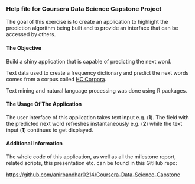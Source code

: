 ### Help file for Coursera Data Science Capstone Project

The goal of this exercise is to create an application to highlight the prediction algorithm being built and to provide an interface that can be accessed by others. 



#### The Objective

Build a shiny application that is capable of predicting the next word. 

Text data used to create a frequency dictionary and predict the next words comes from a corpus called [HC Corpora](http://www.corpora.heliohost.org/). 

Text mining and natural language processing was done using R packages.



#### The Usage Of The Application

The user interface of this application takes text input e.g. (**1**). The field with the predicted next word refreshes instantaneously e.g. (**2**) while the text input (**1**) continues to get displayed.



#### Additional Information

The whole code of this application, as well as all the milestone report, related scripts, this presentation  etc. can be found in this GitHub repo: 

https://github.com/anirbandhar0214/Coursera-Data-Science-Capstone



